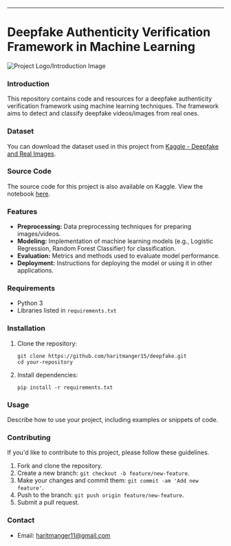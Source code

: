 ---

# Deepfake Authenticity Verification Framework in Machine Learning

![Project Logo/Introduction Image](https://www.intel.com/content/dam/www/central-libraries/us/en/images/2022-11/newsroom-deepfake-feat.jpg) 

### Introduction
This repository contains code and resources for a deepfake authenticity verification framework using machine learning techniques. The framework aims to detect and classify deepfake videos/images from real ones.

### Dataset
You can download the dataset used in this project from [Kaggle - Deepfake and Real Images](https://www.kaggle.com/datasets/manjilkarki/deepfake-and-real-images).

### Source Code
The source code for this project is also available on Kaggle. View the notebook [here](https://www.kaggle.com/code/haritmengar/deepfake-authenticity-verification-framework-in-ml).

### Features
- **Preprocessing:** Data preprocessing techniques for preparing images/videos.
- **Modeling:** Implementation of machine learning models (e.g., Logistic Regression, Random Forest Classifier) for classification.
- **Evaluation:** Metrics and methods used to evaluate model performance.
- **Deployment:** Instructions for deploying the model or using it in other applications.

### Requirements
- Python 3
- Libraries listed in `requirements.txt`

### Installation
1. Clone the repository:
   ```
   git clone https://github.com/haritmanger15/deepfake.git
   cd your-repository
   ```

2. Install dependencies:
   ```
   pip install -r requirements.txt
   ```

### Usage
Describe how to use your project, including examples or snippets of code.

### Contributing
If you'd like to contribute to this project, please follow these guidelines.

1. Fork and clone the repository.
2. Create a new branch: `git checkout -b feature/new-feature`.
3. Make your changes and commit them: `git commit -am 'Add new feature'`.
4. Push to the branch: `git push origin feature/new-feature`.
5. Submit a pull request.

### Contact
- Email: haritmanger11@gmail.com
